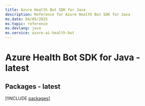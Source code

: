 ```yaml
---
title: Azure Health Bot SDK for Java
description: Reference for Azure Health Bot SDK for Java
ms.date: 04/05/2025
ms.topic: reference
ms.devlang: java
ms.service: azure-ai-health-bot
---
```

# Azure Health Bot SDK for Java - latest
## Packages - latest
[!INCLUDE [packages](health-bot-index.md)]